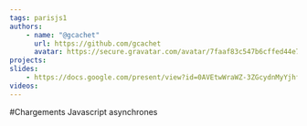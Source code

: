 ```yaml
---
tags: parisjs1
authors:
    - name: "@gcachet"
      url: https://github.com/gcachet
      avatar: https://secure.gravatar.com/avatar/7faaf83c547b6cffed44e7a5ffbfad73
projects:
slides:
    - https://docs.google.com/present/view?id=0AVEtwWraWZ-3ZGcydnMyYjhfNTE2Y3o4cmJjZnE
videos:
---
```

#Chargements Javascript asynchrones
